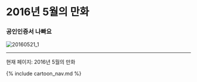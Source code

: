 # 2016년 5월의 만화

### 공인인증서 나빠요
![20160521_1](/2016_05/20160521_1.jpg)

* * *

현재 페이지: 2016년 5월의 만화

{% include cartoon_nav.md %}
